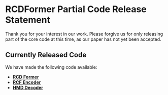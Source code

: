 # RCDFormer Partial Code Release Statement
Thank you for your interest in our work. Please forgive us for only releasing part of the core code at this time, as our paper has not yet been accepted.

## Currently Released Code

We have made the following code available:
- **[RCD Former](models/model.py)**
- **[RCF Encoder](models/dc_decoder.py)**
- **[HMD Decoder](models/dc_decoder.py)**
